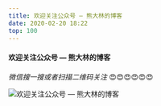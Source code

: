 ```yaml
---
title: 欢迎关注公众号 — 熊大林的博客
date: 2020-02-20 18:22
top: 100
---
```




#### 欢迎关注公众号 — 熊大林的博客

*微信搜一搜或者扫描二维码关注* 😍😍😍😍😍😍

![欢迎关注公众号 — 熊大林的博客](/img/article/wechat.png '欢迎关注公众号 — 熊大林的博客')